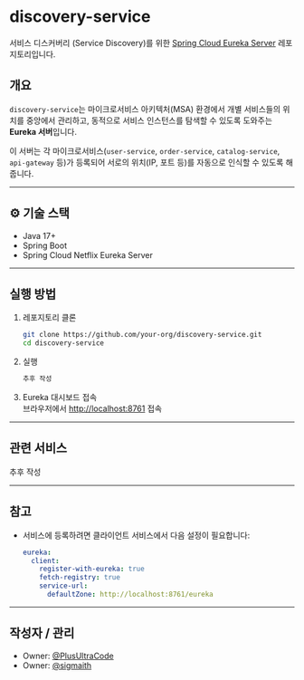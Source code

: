 # discovery-service

서비스 디스커버리 (Service Discovery)를 위한 [Spring Cloud Eureka Server](https://cloud.spring.io/spring-cloud-netflix/multi/multi_spring-cloud-eureka-server.html) 레포지토리입니다.

##  개요

`discovery-service`는 마이크로서비스 아키텍처(MSA) 환경에서 개별 서비스들의 위치를 중앙에서 관리하고, 동적으로 서비스 인스턴스를 탐색할 수 있도록 도와주는 **Eureka 서버**입니다.

이 서버는 각 마이크로서비스(`user-service`, `order-service`, `catalog-service`, `api-gateway` 등)가 등록되어 서로의 위치(IP, 포트 등)를 자동으로 인식할 수 있도록 해줍니다.

---

## ⚙️ 기술 스택

- Java 17+
- Spring Boot
- Spring Cloud Netflix Eureka Server

---

##  실행 방법

1. 레포지토리 클론
    ```bash
    git clone https://github.com/your-org/discovery-service.git
    cd discovery-service
    ```

2. 실행
    ```bash
    추후 작성
    ```

3. Eureka 대시보드 접속  
    브라우저에서 [http://localhost:8761](http://localhost:8761) 접속

---

##  관련 서비스

추후 작성

---

##  참고

- 서비스에 등록하려면 클라이언트 서비스에서 다음 설정이 필요합니다:
    ```yaml
    eureka:
      client:
        register-with-eureka: true
        fetch-registry: true
        service-url:
          defaultZone: http://localhost:8761/eureka
    ```

---

##  작성자 / 관리

- Owner: [@PlusUltraCode](https://github.com/PlusUltraCode)
- Owner: [@sigmaith](https://github.com/sigmaith)
